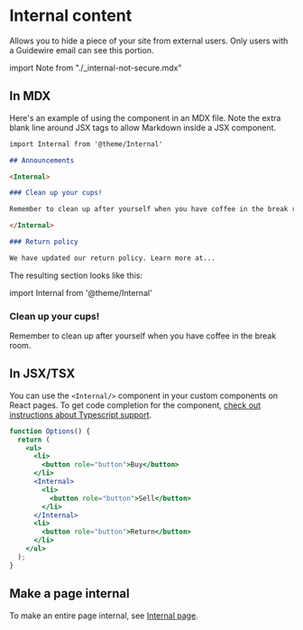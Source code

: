 # Internal content

Allows you to hide a piece of your site from external users. Only users with a
Guidewire email can see this portion.

import Note from "./\_internal-not-secure.mdx"

<Note/>

## In MDX

Here's an example of using the component in an MDX file. Note the extra blank
line around JSX tags to allow Markdown inside a JSX component.

```md
import Internal from '@theme/Internal'

## Announcements

<Internal>

### Clean up your cups!

Remember to clean up after yourself when you have coffee in the break room.

</Internal>

### Return policy

We have updated our return policy. Learn more at...
```

The resulting section looks like this:

import Internal from '@theme/Internal'

<Internal>

### Clean up your cups!

Remember to clean up after yourself when you have coffee in the break room.

</Internal>

## In JSX/TSX

You can use the `<Internal/>` component in your custom components on React
pages. To get code completion for the component,
[check out instructions about Typescript support](../../theme-typescript.mdx).

```jsx live
function Options() {
  return (
    <ul>
      <li>
        <button role="button">Buy</button>
      </li>
      <Internal>
        <li>
          <button role="button">Sell</button>
        </li>
      </Internal>
      <li>
        <button role="button">Return</button>
      </li>
    </ul>
  );
}
```

## Make a page internal

To make an entire page internal, see [Internal page](./internal-page.mdx).
